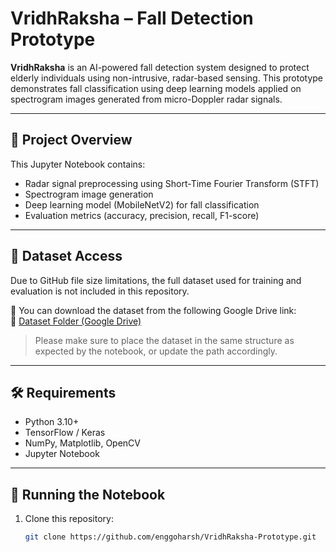 # VridhRaksha – Fall Detection Prototype

**VridhRaksha** is an AI-powered fall detection system designed to protect elderly individuals using non-intrusive, radar-based sensing. This prototype demonstrates fall classification using deep learning models applied on spectrogram images generated from micro-Doppler radar signals.

---

## 🧠 Project Overview

This Jupyter Notebook contains:
- Radar signal preprocessing using Short-Time Fourier Transform (STFT)
- Spectrogram image generation
- Deep learning model (MobileNetV2) for fall classification
- Evaluation metrics (accuracy, precision, recall, F1-score)

---

## 📂 Dataset Access

Due to GitHub file size limitations, the full dataset used for training and evaluation is not included in this repository.

📎 You can download the dataset from the following Google Drive link:  
🔗 [Dataset Folder (Google Drive)](https://drive.google.com/drive/folders/1LyT5tKSvJidWwDO4OxMdpWJSJclwOowG?usp=sharing)

> Please make sure to place the dataset in the same structure as expected by the notebook, or update the path accordingly.

---

## 🛠 Requirements

- Python 3.10+
- TensorFlow / Keras
- NumPy, Matplotlib, OpenCV
- Jupyter Notebook

---

## 🚀 Running the Notebook

1. Clone this repository:
   ```bash
   git clone https://github.com/enggoharsh/VridhRaksha-Prototype.git
